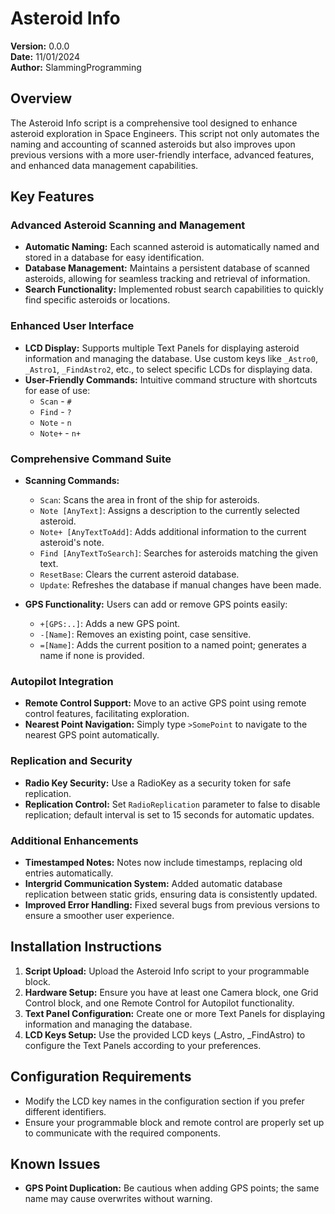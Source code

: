 # Asteroid Info
**Version:** 0.0.0  
**Date:** 11/01/2024  
**Author:** SlammingProgramming  

## Overview
The Asteroid Info script is a comprehensive tool designed to enhance asteroid exploration in Space Engineers. This script not only automates the naming and accounting of scanned asteroids but also improves upon previous versions with a more user-friendly interface, advanced features, and enhanced data management capabilities.

## Key Features

### Advanced Asteroid Scanning and Management
- **Automatic Naming:** Each scanned asteroid is automatically named and stored in a database for easy identification.
- **Database Management:** Maintains a persistent database of scanned asteroids, allowing for seamless tracking and retrieval of information.
- **Search Functionality:** Implemented robust search capabilities to quickly find specific asteroids or locations.

### Enhanced User Interface
- **LCD Display:** Supports multiple Text Panels for displaying asteroid information and managing the database. Use custom keys like `_Astro0`, `_Astro1`, `_FindAstro2`, etc., to select specific LCDs for displaying data.
- **User-Friendly Commands:** Intuitive command structure with shortcuts for ease of use:
  - `Scan` - `#`
  - `Find` - `?`
  - `Note` - `n`
  - `Note+` - `n+`
  
### Comprehensive Command Suite
- **Scanning Commands:**
  - `Scan`: Scans the area in front of the ship for asteroids.
  - `Note [AnyText]`: Assigns a description to the currently selected asteroid.
  - `Note+ [AnyTextToAdd]`: Adds additional information to the current asteroid's note.
  - `Find [AnyTextToSearch]`: Searches for asteroids matching the given text.
  - `ResetBase`: Clears the current asteroid database.
  - `Update`: Refreshes the database if manual changes have been made.

- **GPS Functionality:** Users can add or remove GPS points easily:
  - `+[GPS:..]`: Adds a new GPS point.
  - `-[Name]`: Removes an existing point, case sensitive.
  - `=[Name]`: Adds the current position to a named point; generates a name if none is provided.

### Autopilot Integration
- **Remote Control Support:** Move to an active GPS point using remote control features, facilitating exploration.
- **Nearest Point Navigation:** Simply type `>SomePoint` to navigate to the nearest GPS point automatically.

### Replication and Security
- **Radio Key Security:** Use a RadioKey as a security token for safe replication.
- **Replication Control:** Set `RadioReplication` parameter to false to disable replication; default interval is set to 15 seconds for automatic updates.

### Additional Enhancements
- **Timestamped Notes:** Notes now include timestamps, replacing old entries automatically.
- **Intergrid Communication System:** Added automatic database replication between static grids, ensuring data is consistently updated.
- **Improved Error Handling:** Fixed several bugs from previous versions to ensure a smoother user experience.

## Installation Instructions
1. **Script Upload:** Upload the Asteroid Info script to your programmable block.
2. **Hardware Setup:** Ensure you have at least one Camera block, one Grid Control block, and one Remote Control for Autopilot functionality.
3. **Text Panel Configuration:** Create one or more Text Panels for displaying information and managing the database.
4. **LCD Keys Setup:** Use the provided LCD keys (_Astro, _FindAstro) to configure the Text Panels according to your preferences.

## Configuration Requirements
- Modify the LCD key names in the configuration section if you prefer different identifiers.
- Ensure your programmable block and remote control are properly set up to communicate with the required components.

## Known Issues
- **GPS Point Duplication:** Be cautious when adding GPS points; the same name may cause overwrites without warning.
